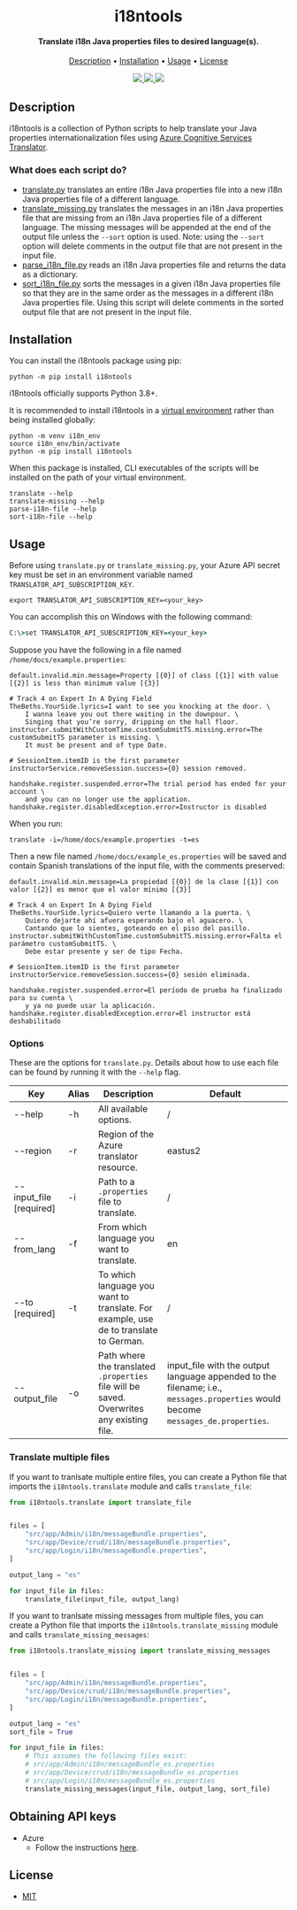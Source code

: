 
<h1 align="center">
  i18ntools
</h1>

<h4 align="center">Translate i18n Java properties files to desired language(s).</h4>

<p align="center">
  <a href="#description">Description</a> •
  <a href="#installation">Installation</a> •
  <a href="#usage">Usage</a> •
  <a href="#license">License</a>
</p>

<p align="center">
  <a href="https://pypi.org/project/i18ntools" alt="Supported Versions">
    <img src="https://img.shields.io/pypi/pyversions/i18ntools.svg" />
  </a>
  <a href="https://github.com/hypercision/i18ntools/actions/workflows/python.yml" alt="Unit tests">
    <img src="https://github.com/hypercision/i18ntools/actions/workflows/python.yml/badge.svg" />
  </a>
  <a href="LICENSE" alt="License">
    <img src="https://img.shields.io/github/license/hypercision/i18ntools" />
  </a>
</p>

## Description

i18ntools is a collection of Python scripts to help translate your Java properties internationalization files
using [Azure Cognitive Services Translator](https://azure.microsoft.com/en-us/services/cognitive-services/translator/).

### What does each script do?

- [translate.py](/src/i18ntools/translate.py) translates an entire i18n Java properties file into a new i18n Java properties file of a different language.
- [translate_missing.py](/src/i18ntools/translate_missing.py) translates the messages in an i18n Java properties file that are missing
from an i18n Java properties file of a different language.
The missing messages will be appended at the end of the output file unless the `--sort` option is used.
Note: using the `--sort` option will delete comments in the output file that are not present in the input file.
- [parse_i18n_file.py](/src/i18ntools/parse_i18n_file.py) reads an i18n Java properties file and returns the data as a dictionary.
- [sort_i18n_file.py](/src/i18ntools/sort_i18n_file.py) sorts the messages in a given i18n Java properties file so that they are
in the same order as the messages in a different i18n Java properties file.
Using this script will delete comments in the sorted output file that are not present in the input file.

## Installation

You can install the i18ntools package using pip:

```shell
python -m pip install i18ntools
```

i18ntools officially supports Python 3.8+.

It is recommended to install i18ntools in a [virtual environment](https://docs.python.org/3/library/venv.html#module-venv)
rather than being installed globally:
```shell
python -m venv i18n_env
source i18n_env/bin/activate
python -m pip install i18ntools
```

When this package is installed, CLI executables of the scripts will be installed on the path of your virtual environment.
```shell
translate --help
translate-missing --help
parse-i18n-file --help
sort-i18n-file --help
```

## Usage

Before using `translate.py` or `translate_missing.py`, your Azure API secret key must be set in
an environment variable named `TRANSLATOR_API_SUBSCRIPTION_KEY`.
```shell
export TRANSLATOR_API_SUBSCRIPTION_KEY=<your_key>
```
You can accomplish this on Windows with the following command:
```cmd
C:\>set TRANSLATOR_API_SUBSCRIPTION_KEY=<your_key>
```
Suppose you have the following in a file named `/home/docs/example.properties`:
```properties
default.invalid.min.message=Property [{0}] of class [{1}] with value [{2}] is less than minimum value [{3}]

# Track 4 on Expert In A Dying Field
TheBeths.YourSide.lyrics=I want to see you knocking at the door. \
    I wanna leave you out there waiting in the downpour. \
    Singing that you’re sorry, dripping on the hall floor.
instructor.submitWithCustomTime.customSubmitTS.missing.error=The customSubmitTS parameter is missing. \
    It must be present and of type Date.

# SessionItem.itemID is the first parameter
instructorService.removeSession.success={0} session removed.

handshake.register.suspended.error=The trial period has ended for your account \
    and you can no longer use the application.
handshake.register.disabledException.error=Instructor is disabled
```

When you run:
```shell
translate -i=/home/docs/example.properties -t=es
```
Then a new file named `/home/docs/example_es.properties` will be saved and contain Spanish translations
of the input file, with the comments preserved:
```properties
default.invalid.min.message=La propiedad [{0}] de la clase [{1}] con valor [{2}] es menor que el valor mínimo [{3}]

# Track 4 on Expert In A Dying Field
TheBeths.YourSide.lyrics=Quiero verte llamando a la puerta. \
    Quiero dejarte ahí afuera esperando bajo el aguacero. \
    Cantando que lo sientes, goteando en el piso del pasillo.
instructor.submitWithCustomTime.customSubmitTS.missing.error=Falta el parámetro customSubmitTS. \
    Debe estar presente y ser de tipo Fecha.

# SessionItem.itemID is the first parameter
instructorService.removeSession.success={0} sesión eliminada.

handshake.register.suspended.error=El período de prueba ha finalizado para su cuenta \
    y ya no puede usar la aplicación.
handshake.register.disabledException.error=El instructor está deshabilitado
```

### Options

These are the options for `translate.py`.
Details about how to use each file can be found by running it with the `--help` flag.

<!-- markdownlint-disable -->
| Key | Alias | Description | Default |
| --------------------------- | ----- | ----------------------- | --------------- |
| --help | -h | All available options. | / |
| --region | -r | Region of the Azure translator resource. | eastus2 |
| --input_file [required] | -i | Path to a `.properties` file to translate. | / |
| --from_lang | -f | From which language you want to translate. | en |
| --to [required]   | -t | To which language you want to translate. For example, use de to translate to German. | / |
| --output_file | -o | Path where the translated `.properties` file will be saved. Overwrites any existing file. | input_file with the output language appended to the filename; i.e., `messages.properties` would become `messages_de.properties`. |
<!-- markdownlint-restore -->

### Translate multiple files

If you want to tranlsate multiple entire files, you can create a Python file that imports the `i18ntools.translate` module
and calls `translate_file`:
```python
from i18ntools.translate import translate_file


files = [
    "src/app/Admin/i18n/messageBundle.properties",
    "src/app/Device/crud/i18n/messageBundle.properties",
    "src/app/Login/i18n/messageBundle.properties",
]

output_lang = "es"

for input_file in files:
    translate_file(input_file, output_lang)
```

If you want to tranlsate missing messages from multiple files, you can create a Python file that imports the
`i18ntools.translate_missing` module and calls `translate_missing_messages`:
```python
from i18ntools.translate_missing import translate_missing_messages


files = [
    "src/app/Admin/i18n/messageBundle.properties",
    "src/app/Device/crud/i18n/messageBundle.properties",
    "src/app/Login/i18n/messageBundle.properties",
]

output_lang = "es"
sort_file = True

for input_file in files:
    # This assumes the following files exist:
    # src/app/Admin/i18n/messageBundle_es.properties
    # src/app/Device/crud/i18n/messageBundle_es.properties
    # src/app/Login/i18n/messageBundle_es.properties
    translate_missing_messages(input_file, output_lang, sort_file)
```

## Obtaining API keys

- Azure
  - Follow the instructions [here](https://docs.microsoft.com/en-us/azure/cognitive-services/translator/quickstart-translator?tabs=nodejs#prerequisites).

## License

- [MIT](LICENSE)
